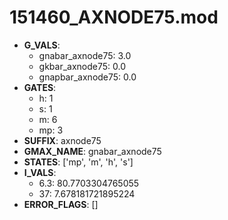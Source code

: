 # 151460_AXNODE75.mod

- **G_VALS**:
  - gnabar_axnode75: 3.0
  - gkbar_axnode75: 0.0
  - gnapbar_axnode75: 0.0
- **GATES**:
  - h: 1
  - s: 1
  - m: 6
  - mp: 3
- **SUFFIX**: axnode75
- **GMAX_NAME**: gnabar_axnode75
- **STATES**: ['mp', 'm', 'h', 's']
- **I_VALS**:
  - 6.3: 80.7703304765055
  - 37: 7.678181721895224
- **ERROR_FLAGS**: []
